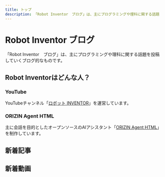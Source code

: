```yaml
---
title: トップ
description: 「Robot Inventor　ブログ」は、主にプログラミングや理科に関する話題を投稿していくブログ的なものです。
---
```


# Robot Inventor ブログ

「Robot Inventor　ブログ」は、主にプログラミングや理科に関する話題を投稿していくブログ的なものです。

## Robot Inventorはどんな人？

### YouTube

YouTubeチャンネル「[ロボット INVENTOR](https://www.youtube.com/channel/UCJFnl1HIx-atCMWnDcKBrfw)」を運営しています。

### ORIZIN Agent HTML

主に会話を目的としたオープンソースのAIアシスタント「[ORIZIN Agent HTML](https://robot-inventor.github.io/ORIZIN-Agent-HTML/)」を制作しています。

## 新着記事

<article-card thumbnail="/src/icon/ogp_default_thumbnail.png"
            link="/tool/retweet-video-only/"
            article-title="動画だけ引用リツイートするツール"
            description="Twitterには、動画だけを引用してリツイートできる機能があります。このツールに引用元ツイートのURLを貼り付けると、動画だけを引用したツイートの作成画面が開きます。"></article-card>

## 新着動画

<yt-video video-id="nNSLBkmXYlI"></yt-video>
